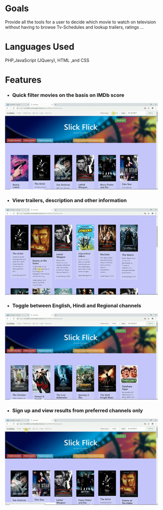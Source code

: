 

# Goals
Provide all the tools for a user to decide which movie to watch on television without having to browse Tv-Schedules and lookup trailers, ratings ...

# Languages Used
PHP,JavaScript (JQuery), HTML ,and CSS
# Features
- ### Quick filter movies on the basis on IMDb score
![alt text](/media/imdbFilter.gif)
- ### View trailers, description and other information
![alt text](/media/trailerViewDemo.gif)
- ### Toggle between English, Hindi and Regional channels
![alt text](/media/quickSelects.gif)
- ### Sign up and view results from preferred channels only
![alt text](/media/preferencesDemo.gif)

